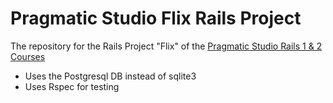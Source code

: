 # Pragmatic Studio Flix Rails Project

The repository for the Rails Project "Flix" of the [Pragmatic Studio Rails 1 & 2 Courses](https://pragmaticstudio.com/)

- Uses the Postgresql DB instead of sqlite3
- Uses Rspec for testing